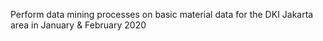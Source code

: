 Perform data mining processes on basic material data for the DKI Jakarta area in January & February 2020
